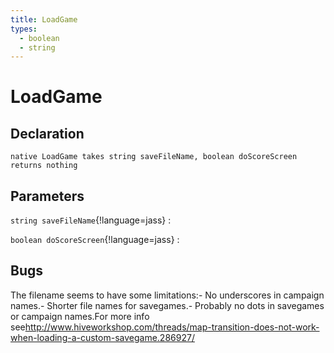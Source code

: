 ```yaml
---
title: LoadGame
types:
  - boolean
  - string
---
```


# LoadGame

## Declaration

```jass
native LoadGame takes string saveFileName, boolean doScoreScreen returns nothing
```

## Parameters
`string saveFileName`{!language=jass}
: 

`boolean doScoreScreen`{!language=jass}
: 

## Bugs 
The filename seems to have some limitations:- No underscores in campaign names.- Shorter file names for savegames.- Probably no dots in savegames or campaign names.For more info see<http://www.hiveworkshop.com/threads/map-transition-does-not-work-when-loading-a-custom-savegame.286927/>
